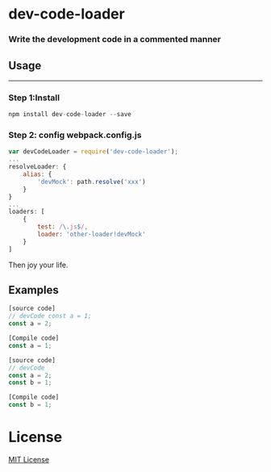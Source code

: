 # dev-code-loader
### Write the development code in a commented manner  

## Usage
---
### Step 1:Install
```javascript
npm install dev-code-loader --save
```

### Step 2: config webpack.config.js
```javascript
var devCodeLoader = require('dev-code-loader');
...
resolveLoader: {
    alias: {
        'devMock': path.resolve('xxx')
    }
}
...
loaders: [
    {
        test: /\.js$/,
        loader: 'other-loader!devMock'
    }
]
```
Then joy your life.


## Examples
```javascript
[source code]  
// devCode const a = 1;
const a = 2;

[Compile code]
const a = 1;
```

```javascript
[source code]
// devCode
const a = 2;
const b = 1;

[Compile code]
const b = 1;
```

# License
[MIT License](https://raw.githubusercontent.com/milan-hwj/webpack-dev-code-loader/master/LICENSE)


